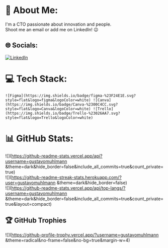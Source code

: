# 💫 About Me:
I'm a CTO passionate about innovation and people.  <br>Shoot me an email or add me on LinkedIn! 😉


## 🌐 Socials:
[![LinkedIn](https://img.shields.io/badge/LinkedIn-%230077B5.svg?logo=linkedin&logoColor=white)](https://linkedin.com/in/https://www.linkedin.com/in/gustavo-alberto-ihon-muhlmann-b3179b163) 

# 💻 Tech Stack:
	![Figma](https://img.shields.io/badge/figma-%23F24E1E.svg?style=flat&logo=figma&logoColor=white) ![Canva](https://img.shields.io/badge/Canva-%2300C4CC.svg?style=flat&logo=Canva&logoColor=white) ![Trello](https://img.shields.io/badge/Trello-%23026AA7.svg?style=flat&logo=Trello&logoColor=white)
# 📊 GitHub Stats:
![](https://github-readme-stats.vercel.app/api?username=gustavomuhlmann &theme=dark&hide_border=false&include_all_commits=true&count_private=true)<br/>
![](https://github-readme-streak-stats.herokuapp.com/?user=gustavomuhlmann &theme=dark&hide_border=false)<br/>
![](https://github-readme-stats.vercel.app/api/top-langs/?username=gustavomuhlmann &theme=dark&hide_border=false&include_all_commits=true&count_private=true&layout=compact)

## 🏆 GitHub Trophies
![](https://github-profile-trophy.vercel.app/?username=gustavomuhlmann &theme=radical&no-frame=false&no-bg=true&margin-w=4)

